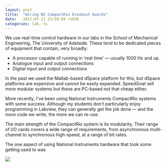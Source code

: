 ```yaml
---
layout: post
title:  "Wiring NI CompactRio breakout boards"
date:   2017-07-11 23:59:59 +1030
categories: lab, ni
---
```


We use real-time control hardware in our labs in the School of Mechanical Engineering,
The University of Adelaide.
These tend to be dedicated pieces of equipment that contain, very broadly:

* A processor capable of running in ‘real time’ — usually 1000 Hz and up.
* Analogue input and output connections
* Digital input and output connections

In the past we used the Matlab-based dSpace platform for this, but dSpace platforms are expensive and
cannot be easily expanded.
SpeedGoat sell more modular systems but these are PC-based not that cheap either.

More recently, I've been using National Instruments CompactRio systems with some success.
Although my students don't particularly enjoy programming in Labview, they can generally
get the job done — and the more code we write, the more we can re-use.

The main strength of the CompactRio system is its modularity. Their range of I/O cards
covers a wide range of requirements, from asynchronous multi-channel to synchronous high-speed,
at a range of bit rates.

The one aspect of using National Instruments hardware that took some getting used to was


<img src="ni-wiring-lowres.jpg" />